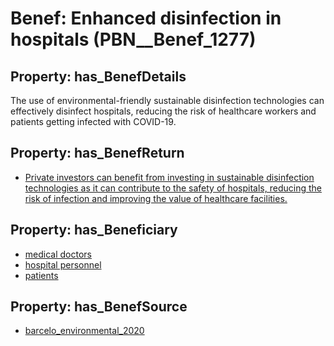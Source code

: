 # Benef: __Enhanced disinfection in hospitals__ (PBN__Benef_1277)

## Property: has_BenefDetails

The use of environmental-friendly sustainable disinfection technologies can effectively disinfect hospitals, reducing the risk of healthcare workers and patients getting infected with COVID-19.

## Property: has_BenefReturn

* [Private investors can benefit from investing in sustainable disinfection technologies as it can contribute to the safety of hospitals, reducing the risk of infection and improving the value of healthcare facilities.](../BenefReturn/PBN__BenefReturn_1440)

## Property: has_Beneficiary

* [medical doctors](../Stakeholder/PBN__Stakeholder_501)
* [hospital personnel](../Stakeholder/PBN__Stakeholder_502)
* [patients](../Stakeholder/PBN__Stakeholder_31)

## Property: has_BenefSource

* [barcelo_environmental_2020](../Article/PBN__Article_270)

